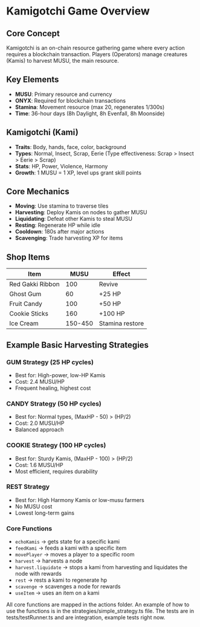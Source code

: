 # Kamigotchi Game Overview

## Core Concept
Kamigotchi is an on-chain resource gathering game where every action requires a blockchain transaction. Players (Operators) manage creatures (Kamis) to harvest MUSU, the main resource.

## Key Elements
- **MUSU**: Primary resource and currency
- **ONYX**: Required for blockchain transactions
- **Stamina**: Movement resource (max 20, regenerates 1/300s)
- **Time**: 36-hour days (8h Daylight, 8h Evenfall, 8h Moonside)

## Kamigotchi (Kami)
- **Traits**: Body, hands, face, color, background
- **Types**: Normal, Insect, Scrap, Eerie (Type effectiveness: Scrap > Insect > Eerie > Scrap)
- **Stats**: HP, Power, Violence, Harmony
- **Growth**: 1 MUSU = 1 XP, level ups grant skill points

## Core Mechanics
- **Moving**: Use stamina to traverse tiles
- **Harvesting**: Deploy Kamis on nodes to gather MUSU
- **Liquidating**: Defeat other Kamis to steal MUSU
- **Resting**: Regenerate HP while idle
- **Cooldown**: 180s after major actions
- **Scavenging**: Trade harvesting XP for items

## Shop Items
Item | MUSU | Effect
-----|------|--------
Red Gakki Ribbon | 100 | Revive
Ghost Gum | 60 | +25 HP
Fruit Candy | 100 | +50 HP
Cookie Sticks | 160 | +100 HP
Ice Cream | 150-450 | Stamina restore

## Example Basic Harvesting Strategies

### GUM Strategy (25 HP cycles)
- Best for: High-power, low-HP Kamis
- Cost: 2.4 MUSU/HP
- Frequent healing, highest cost

### CANDY Strategy (50 HP cycles)
- Best for: Normal types, (MaxHP - 50) > (HP/2)
- Cost: 2.0 MUSU/HP
- Balanced approach

### COOKIE Strategy (100 HP cycles)
- Best for: Sturdy Kamis, (MaxHP - 100) > (HP/2)
- Cost: 1.6 MUSU/HP
- Most efficient, requires durability

### REST Strategy
- Best for: High Harmony Kamis or low-musu farmers
- No MUSU cost
- Lowest long-term gains

### Core Functions
- `echoKamis` -> gets state for a specific kami
- `feedKami` -> feeds a kami with a specific item
- `movePlayer` -> moves a player to a specific room
- `harvest` -> harvests a node
- `harvest.liquidate` -> stops a kami from harvesting and liquidates the node with rewards
- `rest` -> rests a kami to regenerate hp
- `scavenge` -> scavenges a node for rewards
- `useItem` -> uses an item on a kami

All core functions are mapped in the actions folder. An example of how to use the functions is in the strategies/simple_strategy.ts file. The tests are in tests/testRunner.ts and are integration, example tests right now.
